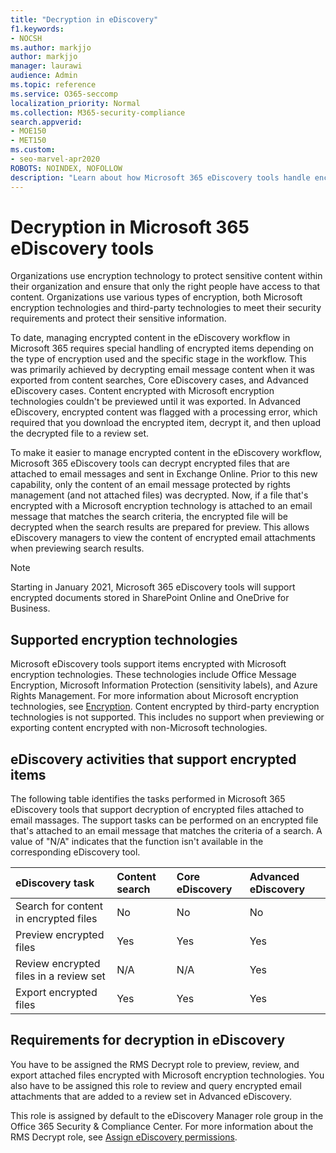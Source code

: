 ```yaml
---
title: "Decryption in eDiscovery"
f1.keywords:
- NOCSH
ms.author: markjjo
author: markjjo
manager: laurawi
audience: Admin
ms.topic: reference
ms.service: O365-seccomp
localization_priority: Normal
ms.collection: M365-security-compliance 
search.appverid: 
- MOE150
- MET150
ms.custom:
- seo-marvel-apr2020
ROBOTS: NOINDEX, NOFOLLOW
description: "Learn about how Microsoft 365 eDiscovery tools handle encrypted documents attached to email messages."
---
```


# Decryption in Microsoft 365 eDiscovery tools

Organizations use encryption technology to protect sensitive content within their organization and ensure that only the right people have access to that content. Organizations use various types of encryption, both Microsoft encryption technologies and third-party technologies to meet their security requirements and protect their sensitive information.

To date, managing encrypted content in the eDiscovery workflow in Microsoft 365 requires special handling of encrypted items depending on the type of encryption used and the specific stage in the workflow. This was primarily achieved by decrypting email message content when it was exported from content searches, Core eDiscovery cases, and Advanced eDiscovery cases. Content encrypted with Microsoft encryption technologies couldn't be previewed until it was exported. In Advanced eDiscovery, encrypted content was flagged with a processing error, which required that you download the encrypted item, decrypt it, and then upload the decrypted file to a review set.

To make it easier to manage encrypted content in the eDiscovery workflow, Microsoft 365 eDiscovery tools can decrypt encrypted files that are attached to email messages and sent in Exchange Online. Prior to this new capability, only the content of an email message protected by rights management (and not attached files) was decrypted. Now, if a file that's encrypted with a Microsoft encryption technology is attached to an email message that matches the search criteria, the encrypted file will be decrypted when the search results are prepared for preview. This allows eDiscovery managers to view the content of encrypted email attachments when previewing search results.

> [!NOTE]
> Starting in January 2021, Microsoft 365 eDiscovery tools will support encrypted documents stored in SharePoint Online and OneDrive for Business.

## Supported encryption technologies

Microsoft eDiscovery tools support items encrypted with Microsoft encryption technologies. These technologies include Office Message Encryption, Microsoft Information Protection (sensitivity labels), and Azure Rights Management. For more information about Microsoft encryption technologies, see [Encryption](encryption.md). Content encrypted by third-party encryption technologies is not supported. This includes no support when previewing or exporting content encrypted with non-Microsoft technologies.

## eDiscovery activities that support encrypted items

The following table identifies the tasks performed in Microsoft 365 eDiscovery tools that support decryption of encrypted files attached to email massages. The support tasks can be performed on an encrypted file that's attached to an email message that matches the criteria of a search. A value of "N/A" indicates that the function isn't available in the corresponding eDiscovery tool.

|eDiscovery task  |Content search  |Core eDiscovery  |Advanced eDiscovery  |
|:---------|:---------|:---------|:---------|
|Search for content in encrypted files     |No      |No      |No      |
|Preview encrypted files     |Yes      |Yes     |Yes       |
|Review encrypted files in a review set    |N/A      |N/A        | Yes        |
|Export encrypted files    |Yes       |Yes  |Yes    |

## Requirements for decryption in eDiscovery

You have to be assigned the RMS Decrypt role to preview, review, and export attached files encrypted with Microsoft encryption technologies. You also have to be assigned this role to review and query encrypted email attachments that are added to a review set in Advanced eDiscovery.

This role is assigned by default to the eDiscovery Manager role group in the Office 365 Security & Compliance Center. For more information about the RMS Decrypt role, see [Assign eDiscovery permissions](assign-ediscovery-permissions.md#rms-decrypt).
